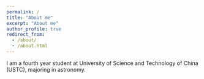 ```yaml
---
permalink: /
title: "About me"
excerpt: "About me"
author_profile: true
redirect_from: 
  - /about/
  - /about.html
---
```

I am a fourth year student at University of Science and Technology of China (USTC), majoring in astronomy. 
<!--I am currently researching active galactic nuclei and galaxies.



